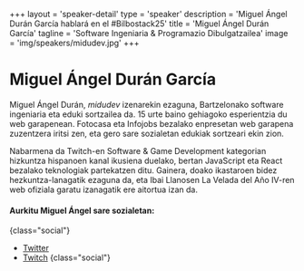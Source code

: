 +++
layout = 'speaker-detail'
type = 'speaker'
description = 'Miguel Ángel Durán García hablará en el #Bilbostack25'
title = 'Miguel Ángel Durán García'
tagline = 'Software Ingeniaria & Programazio Dibulgatzailea'
image = 'img/speakers/midudev.jpg'
+++

# Miguel Ángel Durán García

Miguel Ángel Durán, *midudev* izenarekin ezaguna, Bartzelonako software ingeniaria eta eduki sortzailea da. 15 urte baino gehiagoko esperientzia du web garapenean. Fotocasa eta Infojobs bezalako enpresetan web garapena zuzentzera iritsi zen, eta gero sare sozialetan edukiak sortzeari ekin zion.  

Nabarmena da Twitch-en Software & Game Development kategorian hizkuntza hispanoen kanal ikusiena duelako, bertan JavaScript eta React bezalako teknologiak partekatzen ditu. Gainera, doako ikastaroen bidez hezkuntza-lanagatik ezaguna da, eta Ibai Llanosen La Velada del Año IV-ren web ofiziala garatu izanagatik ere aitortua izan da.

#### Aurkitu Miguel Ángel sare sozialetan:

{class="social"}
* [Twitter](https://x.com/midudev)
* [Twitch](https://twitch.tv/midudev)
  {class="social"}